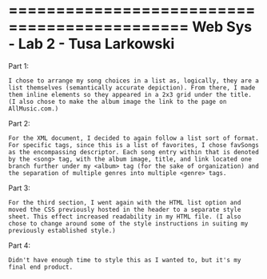 =============================================
Web Sys - Lab 2 - Tusa Larkowski
=============================================

Part 1:

	I chose to arrange my song choices in a list as, logically, they are a list themselves (semantically accurate depiction). From there, I made them inline elements so they appeared in a 2x3 grid under the title. (I also chose to make the album image the link to the page on AllMusic.com.)

Part 2:

	For the XML document, I decided to again follow a list sort of format. For specific tags, since this is a list of favorites, I chose favSongs as the encompassing descriptor. Each song entry within that is denoted by the <song> tag, with the album image, title, and link located one branch further under my <album> tag (for the sake of organization) and the separation of multiple genres into multiple <genre> tags.

Part 3:
	
	For the third section, I went again with the HTML list option and moved the CSS previously hosted in the header to a separate style sheet. This effect increased readability in my HTML file. (I also chose to change around some of the style instructions in suiting my previously established style.)

Part 4:
	
	Didn't have enough time to style this as I wanted to, but it's my final end product.